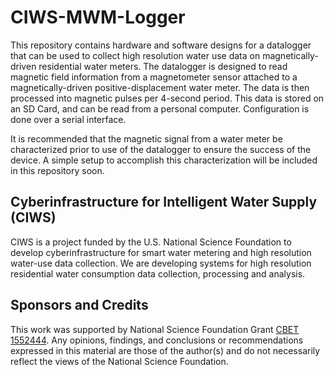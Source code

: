 # CIWS-MWM-Logger

This repository contains hardware and software designs for a datalogger that can be used to collect high resolution water use data on magnetically-driven residential water meters. The datalogger is designed to read magnetic field information from a magnetometer sensor attached to a magnetically-driven positive-displacement water meter. The data is then processed into magnetic pulses per 4-second period. This data is stored on an SD Card, and can be read from a personal computer. Configuration is done over a serial interface.

It is recommended that the magnetic signal from a water meter be characterized prior to use of the datalogger to ensure the success of the device. A simple setup to accomplish this characterization will be included in this repository soon.

## Cyberinfrastructure for Intelligent Water Supply (CIWS) 

CIWS is a project funded by the U.S. National Science Foundation to develop cyberinfrastructure for smart water metering and high resolution water-use data collection. We are developing systems for high resolution residential water consumption data collection, processing and analysis.

## Sponsors and Credits

This work was supported by National Science Foundation Grant [CBET 1552444](https://www.nsf.gov/awardsearch/showAward?AWD_ID=1552444). Any opinions, findings, and conclusions or recommendations expressed in this material are those of the author(s) and do not necessarily reflect the views of the National Science Foundation.
